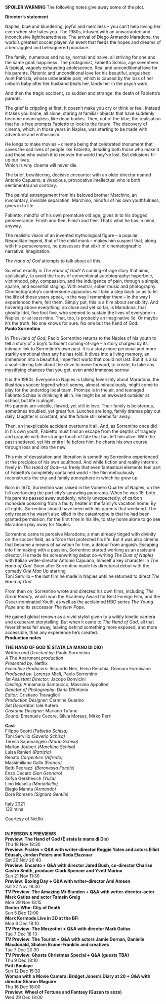 
**SPOILER WARNING** The following notes give away some of the plot.

**Director’s statement**

Naples, blue and blundering, joyful and merciless – you can’t help loving her even when she hates you. The 1980s, infused with an unwarranted and inconclusive lightheartedness. The arrival of Diego Armando Maradona, the world’s greatest soccer player. An event that feeds the hopes and dreams of a bedraggled and beleaguered populace.

The family, numerous and noisy, normal and naive, all striving for one and the same goal: happiness. The protagonist, Fabietto Schisa, age seventeen. A typical, vaguely exhausting adolescence. Real and unconditional love for his parents. Platonic and unconditional love for his beautiful, anguished Aunt Patrizia, whose unbearable pain, which is caused by the loss of her unborn baby after her husband beats her, lands her in the psych ward.

And then the tragic accident, so sudden and strange: the death of Fabietto’s parents.

The grief is crippling at first. It doesn’t make you cry or think or feel. Instead it takes you home, all alone, staring at familiar objects that have suddenly become meaningless, like dead bodies. Then, out of the blue, the realisation that he is free prompts Fabietto to look to the future. The discovery of cinema, which, in those years in Naples, was starting to be made with adventure and enthusiasm.

He longs to make movies – cinema being that celebrated monument that saves the sad lives of people like Fabietto, deluding both those who make it and those who watch it to recover the world they’ve lost. But delusions fill up our lives.  
Which is why cinema will never die.

The brief, bewildering, decisive encounter with an older director named Antonio Capuano, a vivacious, provocative intellectual who is both sentimental and contrary.

The painful estrangement from his beloved brother Marchino, an involuntary, invisible separation. Marchino, mindful of his own youthfulness, gives in to life.

Fabietto, mindful of his own premature old age, gives in to his dogged perseverance. Finish and flee. Finish and flee. That’s what he has in mind, anyway.

The realistic vision of an invented mythological figure – a popular Neapolitan legend, that of the child monk – makes him suspect that, along with his perseverance, he possesses that elixir of cinematographic narrative: imagination.

_The Hand of God_ attempts to talk about all this.

So what exactly is _The Hand of God_? A coming-of-age story that aims, stylistically, to avoid the traps of conventional autobiography: hyperbole, victimhood, pity, compassion, and the indulgence of pain, through a simple, sparse, and essential staging. With neutral, sober music and photography. Cinematography’s cumbersome apparatus will take a step back so as to let the life of those years speak, in the way I remember them – in the way I experienced them, felt them. Simply put, this is a film about sensibility. And hovering above everything, so close and yet so far, is Maradona, that ghostly idol, five foot five, who seemed to sustain the lives of everyone in Naples, or at least mine. That, too, is probably an imaginative lie. Or maybe it’s the truth. No one knows for sure. No one but the hand of God.<br>
**Paolo Sorrentino**

In _The Hand of God_, Paolo Sorrentino returns to the Naples of his youth to tell a story of a boy’s turbulent coming-of-age – a story charged by its intimate link to Sorrentino’s own past. It is a story more personal and more starkly emotional than any he has told. It dives into a living memory, an immersion into a beautiful, imperfect world that could not last. But it is also a soul-stirring tale about the drive to move forward, to create, to take any mystifying chances that you get, even amid immense sorrow.

It is the 1980s. Everyone in Naples is talking feverishly about Maradona, the illustrious soccer legend who it seems, almost miraculously, might come to play for the underdog local team. Promise is in the air, and teenaged Fabietto Schisa is drinking it all in. He might be an awkward outsider at school, but life is alright.  
His parents are volatile, flawed, yet still in love. Their family is boisterous, sometimes troubled, yet great fun. Lunches are long, family dramas play out daily, laughter is constant, and the future still seems far away.

Then, an inexplicable accident overturns it all. And, as Sorrentino once did in his own youth, Fabietto must find an escape from the depths of tragedy and grapple with the strange touch of fate that has left him alive. With the past shattered, yet his entire life before him, he charts his own course through loss and into the new.

This mix of devastation and liberation is something Sorrentino experienced at the precipice of his own adulthood. And while fiction and reality intermix freely in  _The Hand of God_—so freely that even fantastical elements feel part of Fabietto’s completely contained world – the film meticulously reconstructs the city and family atmosphere in which he grew up.

Born in 1970, Sorrentino was raised in the Vomero Quarter of Naples, on the hill overlooking the port city’s sprawling panorama. When he was 16, both his parents passed away suddenly, wholly unexpectedly, of carbon monoxide poisoning from a faulty heater in the family’s vacation home. By all rights, Sorrentino should have been with his parents that weekend. The only reason he wasn’t also killed in the catastrophe is that he had been granted permission, for the first time in his life, to stay home alone to go see Maradona play away for Naples.

Sorrentino came to perceive Maradona, a man already tinged with divinity on the soccer field, as a force that protected his life. But it was also cinema that became a means of salvation for him, a detour from anguish. Escaping into filmmaking with a passion, Sorrentino started working as an assistant director. He made his screenwriting debut co-writing _The Dust of Naples_ with Italian writer-director Antonio Capuano, himself a key character in _The Hand of God_. Soon after Sorrentino made his directorial debut with the comedy _One Man Up_ starring  
Toni Servillo – the last film he made in Naples until he returned  to direct _The Hand of God_.

From then on, Sorrentino wrote and directed his own films, including _The Great Beauty_, which won the Academy Award for Best Foreign Film, and the Oscar-nominated _Youth_, as well as the acclaimed HBO series _The Young Pope_ and its successor _The New Pope_.

He gained global renown as a vivid stylist given to a wildly kinetic camera and exuberant storytelling. But when it came to _The Hand of_ _God_, all that feverishness fell away, leaving behind something more exposed, and more accessible, than any experience he’s created.<br>
**Production notes**<br>

**THE HAND OF GOD (È STATA LA MANO DI DIO)**<br>
_Written and Directed by:_ Paolo Sorrentino<br>
_A_ The Apartment _production_<br>
_Presented by:_ Netflix<br>
_Executive Producers:_ Riccardo Neri, Elena Recchia, Gennaro Formisano<br>
_Produced by:_ Lorenzo Mieli, Paolo Sorrentino<br>
_1st Assistant Director:_ Jacopo Bonvicini<br>
_Casting:_ Annamaria Sambucco, Massimo Appolloni<br>
_Director of Photography:_ Daria D’Antonio<br>
_Editor:_ Cristiano Travaglioli<br>
_Production Designer:_ Carmine Guarino<br>
_Set Decorator:_ Iole Autero<br>
_Costume Designer:_ Mariano Tufano<br>
_Sound:_ Emanuele Cecere, Silvia Moraes, Mirko Perri<br>

**Cast**<br>
Filippo Scotti _(Fabietto Schisa)_<br>
Toni Servillo _(Saverio Schisa)_<br>
Teresa Saponangelo _(Maria Schisa)_<br>
Marlon Joubert _(Marchino Schisa)_<br>
Luisa Ranieri _(Patrizia)_<br>
Renato _Carpentieri (Alfredo)_<br>
Massimiliano Gallo _(Franco)_<br>
Betti Pedrazzi _(Baronessa Focale)_<br>
Enzo Decaro _(San Gennaro)_<br>
Sofya Gershevich _(Yulia)_<br>
Lino Musella _(Mariettiello)_<br>
Biagio Manna _(Armando)_<br>
Dora Romano _(Signora Gentile)_<br>

Italy 2021<br>
130 mins<br>

Courtesy of Netflix<br>
<br>

**IN PERSON & PREVIEWS**<br>
**Preview: The Hand of God  (È stata la mano di Dio)**<br>
Thu 18 Nov 18:30<br>
**Preview: Pirates + Q&A with writer-director Reggie Yates and actors Elliot Edusah, Jordan Peters and Reda Elazouar**<br>
Sat 20 Nov 20:40<br>
**Preview: Encanto + Q&A with director Jared Bush, co-director Charise Castro Smith, producer Clark Spencer and Yvett Marino**<br>
Sun 21 Nov 11:30<br>
**Preview: Boxing Day + Q&A with writer-director Aml Ameen**<br>
Sat 27 Nov 18:30<br>
**TV Preview: The Amazing Mr Blunden + Q&A with writer-director-actor Mark Gatiss and actor Tamsin Greig**<br>
Mon 29 Nov 18:15<br>
**Doctor Who: City of Death**<br>
Sun 5 Dec 12:00<br>
**Mark Kermode Live in 3D at the BFI**<br>
Mon 6 Dec 18:10<br>
**TV Preview: The Mezzotint + Q&A with director Mark Gatiss**<br>
Tue 7 Dec 18:10<br>
**TV Preview: The Tourist + Q&A with actors Jamie Dornan, Danielle Macdonald, Shalom Brune-Franklin and creatives**<br>
Tue 7 Dec 20:30<br>
**TV Preview: Ghosts Christmas Special + Q&A (guests TBA)**<br>
Thu 9 Dec 18:10<br>
**Patti Boulaye**<br>
Sun 12 Dec 15:30<br>
**Woman with a Movie Camera: Bridget Jones’s Diary at 20 + Q&A with director Sharon Maguire**<br>
Thu 16 Dec 18:00<br>
**Preview: Wheel of Fortune and Fantasy (Guzen to sozo)**<br>
Wed 29 Dec 18:00<br>
<!--stackedit_data:
eyJoaXN0b3J5IjpbMjE3NTE2NTg1LDg2MjkzNjg2MiwxMzg1ND
Y0MDAwXX0=
-->